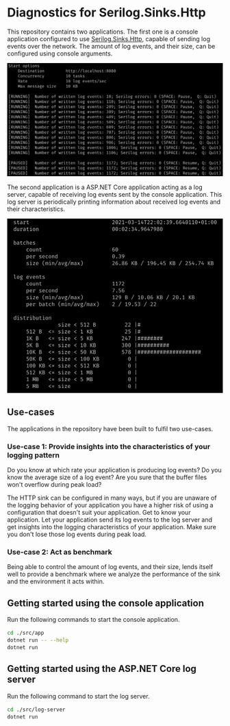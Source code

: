 # Diagnostics for Serilog.Sinks.Http

This repository contains two applications. The first one is a console application configured to use [Serilog.Sinks.Http](https://github.com/FantasticFiasco/serilog-sinks-http), capable of sending log events over the network. The amount of log events, and their size, can be configured using console arguments.

![Console app](./assets/app.png)

The second application is a ASP.NET Core application acting as a log server, capable of receiving log events sent by the console application. This log server is periodically printing information about received log events and their characteristics.

![Log server](./assets/log-server.png)

## Use-cases

The applications in the repository have been built to fulfil two use-cases.

### Use-case 1: Provide insights into the characteristics of your logging pattern

Do you know at which rate your application is producing log events? Do you know the average size of a log event? Are you sure that the buffer files won't overflow during peak load?

The HTTP sink can be configured in many ways, but if you are unaware of the logging behavior of your application you have a higher risk of using a configuration that doesn't suit your application. Get to know your application. Let your application send its log events to the log server and get insights into the logging characteristics of your application. Make sure you don't lose those log events during peak load.

### Use-case 2: Act as benchmark

Being able to control the amount of log events, and their size, lends itself well to provide a benchmark where we analyze the performance of the sink and the environment it acts within.

## Getting started using the console application

Run the following commands to start the console application.

```bash
cd ./src/app
dotnet run -- --help
dotnet run
```

## Getting started using the ASP.NET Core log server

Run the following command to start the log server.

```bash
cd ./src/log-server
dotnet run
```
